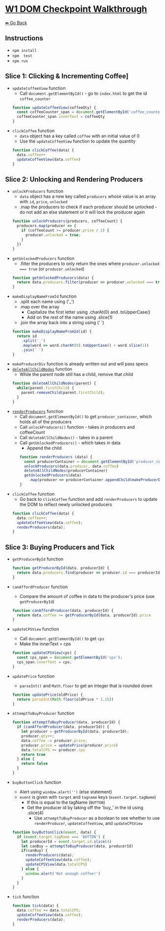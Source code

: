 # [W1 DOM Checkpoint Walkthrough](https://github.com/FullstackAcademy/Checkpoint.DOM)
[⬅ Go Back](./walkthrough-directory.md)

## Instructions
- `npm install`
- `npm  test`
- `npm run`

## Slice 1: Clicking & Incrementing Coffee]
- `updateCoffeeView` function
  - Call `document.getElementById()` - go to `index.html` to get the id `coffee_counter`
  ```Javascript
  function updateCoffeeView(coffeeQty) {
    const coffeeCounter_span = document.getElementById('coffee_counter')
    coffeeCounter_span.innerText = coffeeQty
  }
  ```
- `clickCoffee` function
  - `data` object has a key called `coffee` with an initial value of 0
  - Use the `updateCoffeeView` function to update the quantity
  ```Javascript
  function clickCoffee(data) {
    data.coffee++
    updateCoffeeView(data.coffee)
  }
  ```

## Slice 2: Unlocking and Rendering Producers
- `unlockProducers` function
  - `data` object has a new key called `producers` whose value is an array with `id`, `price`, `unlocked`
  - .map the producers to check if each producer should be unlocked - do not add an else statement or it will lock the producer again
  ```Javascript
  function unlockProducers(producers, coffeeCount) {
    producers.map(producer => {
      if (coffeeCount >= producer.price / 2) {
        producer.unlocked = true;
      }
    })
  }
  ```
- `getUnlockedProducers` function
  - .filter the producers to only return the ones where `producer.unlocked === true` (or `producer.unlocked`)
  ```Javascript
  function getUnlockedProducers(data) {
    return data.producers.filter(producer => producer.unlocked === true)
  }
  ```
- `makeDisplayNameFromId` function
  - .split each name using ('_')
  - .map over the array
    - Capitalize the first letter using .charAt(0) and .toUpperCase()
    - Add on the rest of the name using .slice(1)
  - .join the array back into a string using (' ')
  ```Javascript
  function makeDisplayNameFromId(id) {
    return id
      .split('_')
      .map(word => word.charAt(0).toUpperCase() + word.slice(1))
      .join(' ')
  }
  ```
- `makeProducerDiv` function is already written out and will pass specs
- [`deleteAllChildNodes`](https://developer.mozilla.org/en-US/docs/Web/API/Node/removeChild) function
  - While the parent node still has a child, remove that child
  ```Javascript
  function deleteAllChildNodes(parent) {
    while(parent.firstChild) {
      parent.removeChild(parent.firstChild);
    }
  }
  ```
- [`renderProducers`](https://developer.mozilla.org/en-US/docs/Web/API/Node/appendChild) function
  - Call `document.getElementById()` to get `producer_container`, which holds all of the producers
  - Call `unlockProducers()` function - takes in producers and coffeeCount
  - Call `deleteAllChildNodes()` - takes in a parent
  - Call `getUnlockedProducers()` - which takes in data
    - Append the child
    ```Javascript
    function renderProducers (data) {
      const producerContainer = document.getElementById('producer_container')
      unlockProducers(data.producer, data.coffee)
      deleteAllChildNodes(producerContainer)
      getUnlockedProducers(data)
        .map(producer => producerContainer.appendChild(makeProducerDiv(producer)))
    }
    ```
- `clickCoffee` function 
  - Go back to `clickCoffee` function and add `renderProducers` to update the DOM to reflect newly unlocked producers
  ```Javascript
  function clickCoffee(data) {
    data.coffee++;
    updateCoffeeView(data.coffee);
    renderProducers(data);
  }
  ```
## Slice 3: Buying Producers and  Tick
- `getProducerById` function
  ```Javascript
  function getProducerById(data, producerId) {
    return data.producers.find(producer => producer.id === producerId)
  }
  ```
- `canAffordProducer` function
  - Compare the amount of coffee in data to the producer's price (use `getProducerById`)
  ```Javascript
  function canAffordProducer(data, producerId) {
    return data.coffee >= getProducerById(data, producerId).price 
  }
  ```
- `updateCPSView` function
  - Call `document.getElementById()` to get `cps`
  - Make the innerText = cps
  ```Javascript
  function updateCPSView(cps) {
    const cps_span = document.getElementById('cps');
    cps_span.innerText = cps;
  }
  ```
- `updatePrice` function
  - `parseInt()` and `Math.floor` to get an integer that is rounded down
  ```Javascript
  function updatePrice(oldPrice) {
    return parseInt(Math.floor(oldPrice * 1.25))
  }
  ```
- `attemptToBuyProducer` function
  ```Javascript
  function attemptToBuyProducer(data, producerId) {
    if (canAffordProducer(data, producerId)) {
      let producer = getProducerById(data, producerId);
      producer.qty++;
      data.coffee -= producer.price;
      producer.price = updatePrice(producer.price)
      data.totalCPS += producer.cps
      return true
    } else {
      return false
    }
  }
  ```
- `buyButtonClick` function
  - Alert using `window.alert('')` (else statement)
  - `event` is given with `target` and `tagname` keys (`event.target.tagName`)
    - If this is equal to the tagName (`BUTTON`)
    - Get the producer id by taking off the 'buy_' in the id using .slice(4)
      - Use `attemptToBuyProducer` as a boolean to see whether to use `renderProducer`, `updateCoffeeView`, and `updateCPSView`

  ```Javascript
  function buyButtonClick(event, data) {
    if (event.target.tagName === 'BUTTON') {
      let producerId = event.target.id.slice(4)
      let canBuy = attemptToBuyProducer(data, producerId)
      if(canBuy) {
        renderProducers(data);
        updateCoffeeView(data.coffee);
        updateCPSView(data.totalCPS)
      } else {
        window.alert('Not enough coffee!')
      }
    }
  }
  ```
- `tick` function
  ```Javascript
  function tick(data) {
    data.coffee += data.totalCPS;
    updateCoffeeView(data.coffee);
    renderProducers(data);
  }
  ```